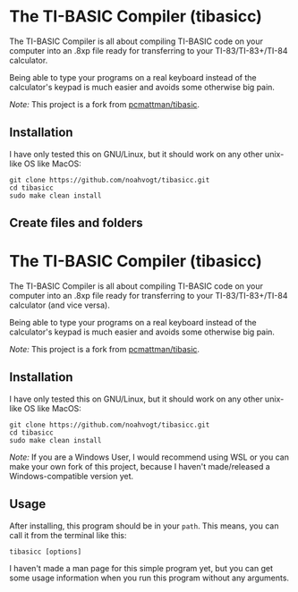 # The TI-BASIC Compiler (tibasicc)

The TI-BASIC Compiler is all about compiling TI-BASIC code on your computer into an .8xp file ready for transferring to your TI-83/TI-83+/TI-84 calculator.

Being able to type your programs on a real keyboard instead of the calculator's keypad is much easier and avoids some otherwise big pain.

*Note:* This project is a fork from [pcmattman/tibasic](https://sourceforge.net/projects/tibasic/).

## Installation

I have only tested this on GNU/Linux, but it should work on any other unix-like OS like MacOS:

    git clone https://github.com/noahvogt/tibasicc.git
    cd tibasicc
    sudo make clean install

## Create files and folders



# The TI-BASIC Compiler (tibasicc)

The TI-BASIC Compiler is all about compiling TI-BASIC code on your computer into an .8xp file ready for transferring to your TI-83/TI-83+/TI-84 calculator (and vice versa).

Being able to type your programs on a real keyboard instead of the calculator's keypad is much easier and avoids some otherwise big pain.

*Note:* This project is a fork from [pcmattman/tibasic](https://sourceforge.net/projects/tibasic/).

## Installation

I have only tested this on GNU/Linux, but it should work on any other unix-like OS like MacOS:

    git clone https://github.com/noahvogt/tibasicc.git
    cd tibasicc
    sudo make clean install

*Note:* If you are a Windows User, I would recommend using WSL or you can make your own fork of this project, because I haven't made/released a Windows-compatible version yet.

## Usage
After installing, this program should be in your `path`. This means, you can call it from the terminal like this:

    tibasicc [options]

I haven't made a man page for this simple program yet, but you can get some usage information when you run this program without any arguments.
